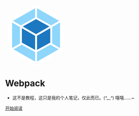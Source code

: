 
<svg t="1567568646047" class="icon" viewBox="0 0 1024 1024" version="1.1" xmlns="http://www.w3.org/2000/svg" p-id="2021" width="200" height="200"><path d="M512 0l452.522667 256v512L512 1024 59.477333 768V256z" fill="#FFFFFF" p-id="2022"></path><path d="M883.712 750.336l-356.778667 201.813333V794.965333L749.226667 672.682667l134.485333 77.653333z m24.405333-22.101333V306.176l-130.56 75.349333V652.8l130.56 75.434667z m-769.28 22.101333l356.778667 201.813333V794.965333L273.322667 672.682667l-134.485334 77.653333z m-24.405333-22.101333V306.176l130.56 75.349333V652.8l-130.56 75.434667zM129.706667 278.869333L495.616 71.850667v151.978666L261.205333 352.768l-1.792 1.024-129.706666-74.922667z m763.136 0L526.933333 71.850667v151.978666l234.410667 128.938667 1.792 1.024 129.706667-74.922667z" fill="#8ED6FB" p-id="2023"></path><path d="M495.616 759.210667l-219.306667-120.576v-238.933334l219.306667 126.634667v232.874667z m31.317333 0l219.306667-120.576v-238.933334l-219.306667 126.634667v232.874667z m-15.616-242.005334zM291.157333 372.053333l220.16-121.088 220.16 121.088-220.16 127.146667-220.16-127.146667z" fill="#1C78C0" p-id="2024"></path></svg>

# Webpack

- 这不是教程，这只是我的个人笔记，仅此而已。(*^__^*) 嘻嘻……~

[开始阅读](./helloWebpack.md)
